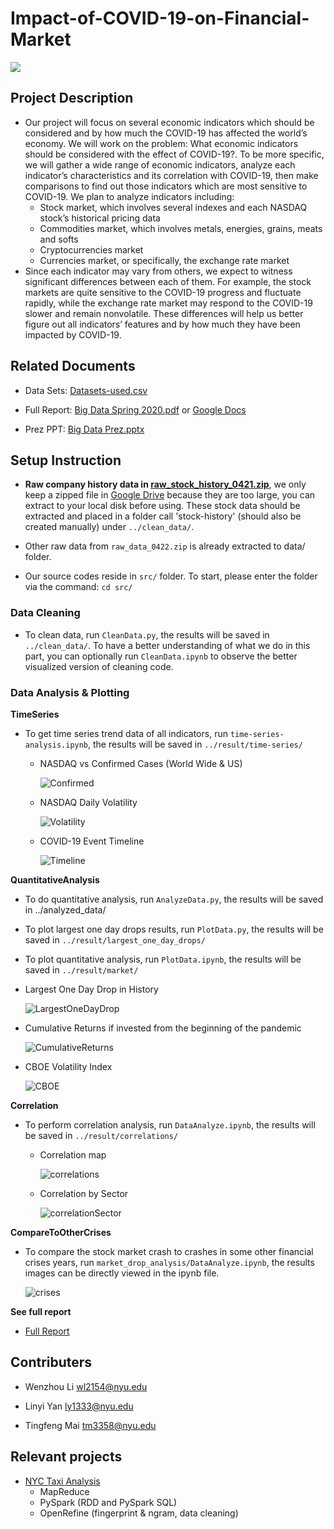 # Impact-of-COVID-19-on-Financial-Market

![](https://img.shields.io/badge/python-3.7-green)

## Project Description
- Our project will focus on several economic indicators which should be considered and by how much the COVID-19 has affected the world’s economy. We will work on the problem: What economic indicators should be considered with the effect of COVID-19?. To be more specific, we will gather a wide range of economic indicators, analyze each indicator’s characteristics and its correlation with COVID-19, then make comparisons to find out those indicators which are most sensitive to COVID-19. We plan to analyze indicators including:
  - Stock market, which involves several indexes and each NASDAQ stock’s historical pricing data
  - Commodities market, which involves metals, energies, grains, meats and softs
  - Cryptocurrencies market
  - Currencies market, or specifically, the exchange rate market
- Since each indicator may vary from others, we expect to witness significant differences between each of them. For example, the stock markets are quite sensitive to the COVID-19 progress and fluctuate rapidly, while the exchange rate market may respond to the COVID-19 slower and remain nonvolatile. These differences will help us better figure out all indicators’ features and by how much they have been impacted by COVID-19.

## Related Documents
- Data Sets: [Datasets-used.csv](datasets-used.csv)

- Full Report: [Big Data Spring 2020.pdf](BigDataSpring2020.pdf)
  or [Google Docs](https://docs.google.com/document/d/e/2PACX-1vQfVVlkV5pu67TuiVFkcvqsSSyRJqRxd99qZ5FSeqmagk3SliKXBHqkpf4doj1fquu87NbDH5wjKlAQ/pub)

- Prez PPT: [Big Data Prez.pptx](BigDataPrez.pptx)

## Setup Instruction
- **Raw company history data in [raw_stock_history_0421.zip](https://drive.google.com/file/d/107v-LlRyeZD4Nd-aK2snm7aQyUsPEjTd/view?usp=sharing)**, we only keep a zipped file in [Google Drive](https://drive.google.com/file/d/107v-LlRyeZD4Nd-aK2snm7aQyUsPEjTd/view?usp=sharing) because they are too large, you can extract to your local disk before using. These stock data should be extracted and placed in a folder call 'stock-history' (should also be created manually) under `../clean_data/`. 

- Other raw data from `raw_data_0422.zip` is already extracted to data/ folder.

- Our source codes reside in `src/` folder. To start, please enter the folder via the command: `cd src/`

### Data Cleaning
- To clean data, run `CleanData.py`, the results will be saved in `../clean_data/`. To have a better understanding of what we do in this part, you can optionally run `CleanData.ipynb` to observe the better visualized version of cleaning code.
  
### Data Analysis & Plotting

**TimeSeries**
- To get time series trend data of all indicators, run `time-series-analysis.ipynb`, the results will be saved in `../result/time-series/`

  - NASDAQ vs Confirmed Cases (World Wide & US)
  
    ![Confirmed](images/ConfirmedCases.png)

  - NASDAQ Daily Volatility
  
    ![Volatility](images/DailyVolatility.png)
    
  - COVID-19 Event Timeline
  
    ![Timeline](images/Timeline.png)


**QuantitativeAnalysis**
- To do quantitative analysis, run `AnalyzeData.py`, the results will be saved in ../analyzed_data/
- To plot largest one day drops results, run `PlotData.py`, the results will be saved in `../result/largest_one_day_drops/`
- To plot quantitative analysis, run `PlotData.ipynb`, the results will be saved in `../result/market/`

- Largest One Day Drop in History

  ![LargestOneDayDrop](images/LargestOneDayDrop.png)
  
- Cumulative Returns if invested from the beginning of the pandemic
  
  ![CumulativeReturns](images/CumulativeReturns.png)

- CBOE Volatility Index

  ![CBOE](images/CBOE.png)
    
**Correlation**
- To perform correlation analysis, run `DataAnalyze.ipynb`, the results will be saved in `../result/correlations/`
  - Correlation map
    
      ![correlations](result/correlations/CorrelationsAll_S.png)
  - Correlation by Sector
  
      ![correlationSector](images/Correlation.png)
  
**CompareToOtherCrises**
- To compare the stock market crash to crashes in some other financial crises years, run `market_drop_analysis/DataAnalyze.ipynb`, the results images can be directly viewed in the ipynb file.

  ![crises](images/Crises.png)

**See full report**
- [Full Report](BigDataSpring2020.pdf)


## Contributers
- Wenzhou Li <wl2154@nyu.edu>

- Linyi Yan <ly1333@nyu.edu>

- Tingfeng Mai <tm3358@nyu.edu>

## Relevant projects
- [NYC Taxi Analysis](https://github.com/HyperTars/NYC-Taxi-Analysis)
  - MapReduce
  - PySpark (RDD and PySpark SQL)
  - OpenRefine (fingerprint & ngram, data cleaning)
